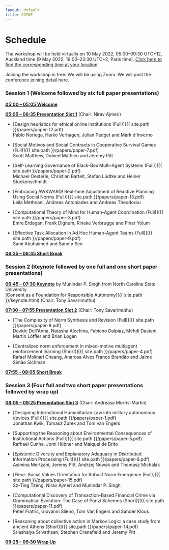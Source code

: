 ```yaml
---
layout: default
title: COINE
---
```


# Schedule

The workshop will be held virtually on 10 May 2022, 05:00&ndash;09:30 UTC+12, Auckland time (9 May 2022, 19:00&ndash;23:30 UTC+2, Paris time). [Click here to find the corresponding time at your location](https://www.timeanddate.com/worldclock/converter.html?iso=20220509T170000&p1=22&p2=195&p3=136&p4=233&p5=179)

Joining the workshop is free. We will be using Zoom. We will post the conference joining detail here. 

### Session 1 (Welcome followed by six full paper presentations)

[**05:00 &ndash; 05:05 Welcome**](# "1900 Paris; 1800 London; 1300 New York")

[**05:05 &ndash; 06:35 Presentation Slot 1**](# "1905 Paris; 1805 London; 1305 New York") (Chair: Nirav Ajmeri)

- [Design heuristics for ethical online institutions (Full)]({{ site.path }}/papers/paper-12.pdf) <br/>
Pablo Noriega, Harko Verhagen, Julian Padget and Mark d'Inverno

- [Social Motives and Social Contracts in Cooperative Survival Games (Full)]({{ site.path }}/papers/paper-7.pdf) <br/>
Scott Matthew, Dubied Mathieu and Jeremy Pitt

- [Self-Learning Governance of Black-Box Multi-Agent Systems (Full)]({{ site.path }}/papers/paper-2.pdf) <br/>
Michael Oesterle, Christian Bartelt, Stefan Lüdtke and Heiner Stuckenschmidt

- [Embracing AWKWARD! Real-time Adjustment of Reactive Planning Using Social Norms (Full)]({{ site.path }}/papers/paper-13.pdf) <br/>
Leila Methnani, Andreas Antoniades and Andreas Theodorou

- [Computational Theory of Mind for Human-Agent Coordination (Full)]({{ site.path }}/papers/paper-3.pdf) <br/>
Emre Erdogan, Frank Dignum, Rineke Verbrugge and Pinar Yolum

- [Effective Task Allocation in Ad Hoc Human-Agent Teams (Full)]({{ site.path }}/papers/paper-9.pdf) <br/>
Sami Abuhaimed and Sandip Sen


[**06:35 &ndash; 06:45 Short Break**](# "2035 Paris; 1935 London; 1435 New York")

### Session 2 (Keynote followed by one full and one short paper presentations)

[**06:45 &ndash; 07:30 Keynote**](# "2045 Paris; 1945 London; 1445 New York") by Munindar P. Singh from North Carolina State University <br/>[Consent as a Foundation for Responsible Autonomy]({{ site.path }}/keynote.html) (Chair: Tony Savarimuthu)

[**07:30 &ndash; 07:55 Presentation Slot 2**](# "2130 Paris; 2030 London; 1530 New York") (Chair: Tony Savarimuthu)

- [The Complexity of Norm Synthesis and Revision (Full)]({{ site.path }}/papers/paper-8.pdf) <br/>
Davide Dell'Anna, Natasha Alechina, Fabiano Dalpiaz, Mehdi Dastani, Martin Löffler and Brian Logan

- [Centralized norm enforcement in mixed-motive multiagent reinforcement learning (Short)]({{ site.path }}/papers/paper-4.pdf) <br/>
Rafael Molinari Cheang, Anarosa Alves Franco Brandão and Jaime Simão Sichman


[**07:55 &ndash; 08:05 Short Break**](# "2155 Paris; 2055 London; 1555 New York")

### Session 3 (Four full and two short paper presentations followed by wrap up)

[**08:05 &ndash; 09:25 Presentation Slot 3**](# "2205 Paris; 2105 London; 1605 New York") (Chair: Andreasa Morris-Martin)

- [Designing International Humanitarian Law into military autonomous devices (Full)]({{ site.path }}/papers/paper-1.pdf) <br/>
Jonathan Kwik, Tomasz Zurek and Tom van Engers

- [Supporting the Reasoning about Environmental Consequences of Institutional Actions (Full)]({{ site.path }}/papers/paper-5.pdf) <br/>
Rafhael Cunha, Jomi Hübner and Maiquel de Brito

- [Epistemic Diversity and Explanatory Adequacy in Distributed Information Processing (Full)]({{ site.path }}/papers/paper-6.pdf) <br/>
Asimina Mertzani, Jeremy Pitt, Andrzej Nowak and Thomasz Michalak

- [Fleur: Social Values Orientation for Robust Norm Emergence (Full)]({{ site.path }}/papers/paper-15.pdf) <br/>
Sz-Ting Tzeng, Nirav Ajmeri and Munindar P. Singh

- [Computational Discovery of Transaction-Based Financial Crime via Grammatical Evolution: The Case of Ponzi Schemes (Short)]({{ site.path }}/papers/paper-11.pdf) <br/>
Peter Fratrič, Giovanni Sileno, Tom Van Engers and Sander Klous

- [Reasoning about collective action in Markov Logic: a case study from ancient Athens (Short)]({{ site.path }}/papers/paper-14.pdf) <br/>
Sriashalya Srivathsan, Stephen Cranefield and Jeremy Pitt


[**09:25 &ndash; 09:30 Wrap Up**](# "2325 Paris; 2225 London; 1725 New York")

